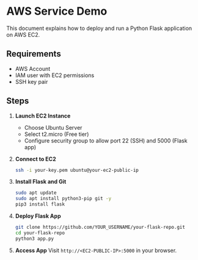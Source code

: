 # AWS Service Demo

This document explains how to deploy and run a Python Flask application on AWS EC2.

## Requirements
- AWS Account
- IAM user with EC2 permissions
- SSH key pair

## Steps

1. **Launch EC2 Instance**
   - Choose Ubuntu Server
   - Select t2.micro (Free tier)
   - Configure security group to allow port 22 (SSH) and 5000 (Flask app)

2. **Connect to EC2**
   ```bash
   ssh -i your-key.pem ubuntu@your-ec2-public-ip
   ```

3. **Install Flask and Git**
   ```bash
   sudo apt update
   sudo apt install python3-pip git -y
   pip3 install flask
   ```

4. **Deploy Flask App**
   ```bash
   git clone https://github.com/YOUR_USERNAME/your-flask-repo.git
   cd your-flask-repo
   python3 app.py
   ```

5. **Access App**
   Visit `http://<EC2-PUBLIC-IP>:5000` in your browser.
